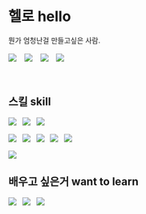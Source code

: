 # 헬로 hello

뭔가 엄청난걸 만들고싶은 사람.
<br><br>
<a href="https://lavi27.github.io/l/"><img src="https://img.shields.io/badge/Homepage-585DFF?style=flat-square"/></a>
&nbsp;&nbsp;
<a href="#"><img src="https://img.shields.io/badge/npt1237@gmail.com-EA4335?style=flat-square&logo=Gmail&logoColor=white"/></a>
&nbsp;&nbsp;
<a href="#"><img src="https://img.shields.io/badge/%EB%9D%BC%EB%B9%84%20lavi%232253-5865F2?style=flat-square&logo=Discord&logoColor=white"/></a>
&nbsp;&nbsp;
<a href="#"><img src="https://wakatime.com/badge/user/1196296a-6a7c-4863-a9d7-455d612e5af1.svg"/></a>

<br>

## 스킬 skill

<a href="#"><img src="https://img.shields.io/badge/JavaScript-F7DF1E?style=flat-square&logo=JavaScript&logoColor=black"/></a>
&nbsp;
<a href="#"><img src="https://img.shields.io/badge/Python-3776AB?style=flat-square&logo=Python&logoColor=white"/></a>
&nbsp;
<a href="#"><img src="https://img.shields.io/badge/Sass-CC6699?style=flat-square&logo=Sass&logoColor=white"/></a>

<a href="#"><img src="https://img.shields.io/badge/Node.js-339933?style=flat-square&logo=Node.js&logoColor=white"/></a>
&nbsp;
<a href="#"><img src="https://img.shields.io/badge/React-61DAFB?style=flat-square&logo=React&logoColor=black"/></a>
&nbsp;
<a href="#"><img src="https://img.shields.io/badge/Vue.js-4FC08D?style=flat-square&logo=Vue.js&logoColor=white"/></a>
&nbsp;
<a href="#"><img src="https://img.shields.io/badge/Flask-000?style=flat-square&logo=Flask&logoColor=white"/></a>
&nbsp;
<a href="#"><img src="https://img.shields.io/badge/Express-000?style=flat-square&logo=Express&logoColor=white"/></a>

<a href="#"><img src="https://img.shields.io/badge/MySQL-4479A1?style=flat-square&logo=MySQL&logoColor=white"/></a>

## 배우고 싶은거 want to learn

<a href="#"><img src="https://img.shields.io/badge/Go-00acd7?style=flat-square&logo=Go&logoColor=white"/></a>
&nbsp;
<a href="#"><img src="https://img.shields.io/badge/Spring-6DB33F?style=flat-square&logo=Spring&logoColor=white"/></a>
&nbsp;
<a href="#"><img src="https://img.shields.io/badge/Rust-000000?style=flat-square&logo=Rust&logoColor=white"/></a>
